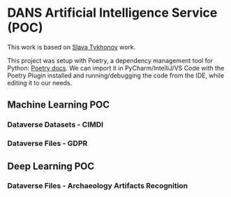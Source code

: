 # DANS Artificial Intelligence Service (POC)

This work is based on [Slava Tykhonov](https://github.com/Dans-labs/spacy-dans) work.

This project was setup with Poetry, a dependency management tool for Python: [Poetry docs](https://python-poetry.org/docs/). 
We can import it in PyCharm/IntelliJ/VS Code with the Poetry Plugin installed and running/debugging the code from the IDE, while editing it to our needs. 

## Machine Learning POC

### Dataverse Datasets - CIMDI

### Dataverse Files - GDPR

## Deep Learning POC

### Dataverse Files - Archaeology Artifacts Recognition
